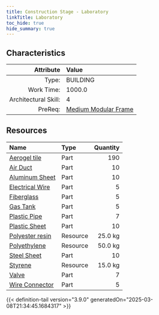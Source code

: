 ```yaml
---
title: Construction Stage - Laboratory
linkTitle: Laboratory
toc_hide: true
hide_summary: true
---
```

<!-- This is generated by the MarsSim HelpGenertor, do not edit. -->

## Characteristics

| Attribute      | Value |
|--------:|:------|
|Type:|BUILDING|
|Work Time:|1000.0|
|Architectural Skill:|4|
|PreReq:|[Medium Modular Frame](/docs/definitions/construction/medium-modular-frame)|

## Resources

| Name | Type | Quantity |
|:-----|:-----|-----:|
|[Aerogel tile](/docs/definitions/part/aerogel-tile)|Part|190|
|[Air Duct](/docs/definitions/part/air-duct)|Part|10|
|[Aluminum Sheet](/docs/definitions/part/aluminum-sheet)|Part|10|
|[Electrical Wire](/docs/definitions/part/electrical-wire)|Part|5|
|[Fiberglass](/docs/definitions/part/fiberglass)|Part|5|
|[Gas Tank](/docs/definitions/part/gas-tank)|Part|5|
|[Plastic Pipe](/docs/definitions/part/plastic-pipe)|Part|7|
|[Plastic Sheet](/docs/definitions/part/plastic-sheet)|Part|10|
|[Polyester resin](/docs/definitions/resource/polyester-resin)|Resource|25.0 kg|
|[Polyethylene](/docs/definitions/resource/polyethylene)|Resource|50.0 kg|
|[Steel Sheet](/docs/definitions/part/steel-sheet)|Part|10|
|[Styrene](/docs/definitions/resource/styrene)|Resource|15.0 kg|
|[Valve](/docs/definitions/part/valve)|Part|7|
|[Wire Connector](/docs/definitions/part/wire-connector)|Part|5|




{{< definition-tail version="3.9.0" generatedOn="2025-03-08T21:34:45.1684317" >}}

